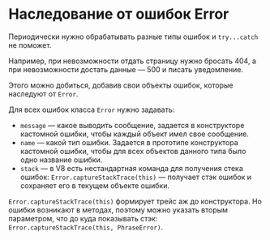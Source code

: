 # Наследование от ошибок Error
Периодически нужно обрабатывать разные типы ошибок и `try...catch` не поможет.

Например, при невозможности отдать страницу нужно бросать 404, а при невозможности достать данные — 500 и писать уведомление.

Этого можно добиться, добавив свои объекты ошибок, которые наследуют от `Error`.

Для всех ошибок класса `Error` нужно задавать:
* `message` — какое выводить сообщение, задается в конструкторе кастомной ошибки, чтобы каждый объект имел свое сообщение.
* `name` — какой тип ошибки. Задается в прототипе конструктора кастомной ошибки, чтобы для всех объектов данного типа было одно название ошибки.
* `stack` — в V8 есть нестандартная команда для получения стека ошибок: `Error.captureStackTrace(this)` — получает стэк ошибок и сохраняет его в текущем объекте ошибки.

`Error.captureStackTrace(this)` формирует трейс аж до конструктора. Но ошибки возникают в методах, поэтому можно указать вторым параметром, что до куда показывать стэк: `Error.captureStackTrace(this, PhraseError)`.



